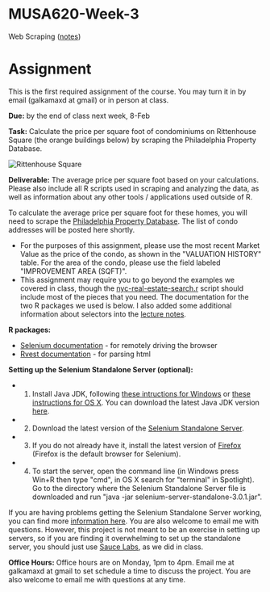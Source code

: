 # MUSA620-Week-3
Web Scraping ([notes](https://github.com/MUSA-620-Fall-2017/MUSA-620-Week-3/blob/master/week-3-web-scraping.pptx))


# Assignment

This is the first required assignment of the course. You may turn it in by email (galkamaxd at gmail) or in person at class.

**Due:** by the end of class next week, 8-Feb

**Task:** Calculate the price per square foot of condominiums on Rittenhouse Square (the orange buildings below) by scraping the Philadelphia Property Database.

![Rittenhouse Square](https://blueshift.io/rittenhouse.png "Rittenhouse Square Condominiums")

**Deliverable:** The average price per square foot based on your calculations. Please also include all R scripts used in scraping and analyzing the data, as well as information about any other tools / applications used outside of R.

To calculate the average price per square foot for these homes, you will need to scrape the [Philadelphia Property Database](http://property.phila.gov/). The list of condo addresses will be posted here shortly.
- For the purposes of this assignment, please use the most recent Market Value as the price of the condo, as shown in the "VALUATION HISTORY" table. For the area of the condo, please use the field labeled "IMPROVEMENT AREA (SQFT)".
- This assignment may require you to go beyond the examples we covered in class, though the [nyc-real-estate-search.r](https://github.com/MUSA-620-Fall-2017/MUSA-620-Week-3/blob/master/nyc-real-estate-search.r) script should include most of the pieces that you need. The documentation for the two R packages we used is below. I also added some additional information about selectors into the [lecture notes](https://github.com/MUSA-620-Fall-2017/MUSA-620-Week-3/blob/master/week-3-web-scraping.pptx).

**R packages:**
- [Selenium documentation](https://cran.r-project.org/web/packages/RSelenium/RSelenium.pdf) - for remotely driving the browser
- [Rvest documentation](https://cran.r-project.org/web/packages/rvest/rvest.pdf) - for parsing html

**Setting up the Selenium Standalone Server (optional):**
- 1. Install Java JDK, following [these intructions for Windows](https://docs.oracle.com/javase/8/docs/technotes/guides/install/windows_jdk_install.html) or [these instructions for OS X](https://docs.oracle.com/javase/8/docs/technotes/guides/install/mac_jdk.html). You can download the latest Java JDK version [here](http://www.oracle.com/technetwork/java/javase/downloads/index.html).
- 2. Download the latest version of the [Selenium Standalone Server](http://www.seleniumhq.org/download/).
- 3. If you do not already have it, install the latest version of [Firefox](https://www.mozilla.org/en-US/firefox/products/) (Firefox is the default browser for Selenium).
- 4. To start the server, open the command line (in Windows press Win+R then type "cmd", in OS X search for "terminal" in Spotlight). Go to the directory where the Selenium Standalone Server file is downloaded and run "java -jar selenium-server-standalone-3.0.1.jar".


If you are having problems getting the Selenium Standalone Server working, you can find more [information here](https://cran.r-project.org/web/packages/RSelenium/vignettes/RSelenium-basics.html). You are also welcome to email me with questions. However, this project is not meant to be an exercise in setting up servers, so if you are finding it overwhelming to set up the standalone server, you should just use [Sauce Labs](https://saucelabs.com/), as we did in class.

**Office Hours:**
Office hours are on Monday, 1pm to 4pm. Email me at galkamaxd at gmail to set schedule a time to discuss the project. You are also welcome to email me with questions at any time.
